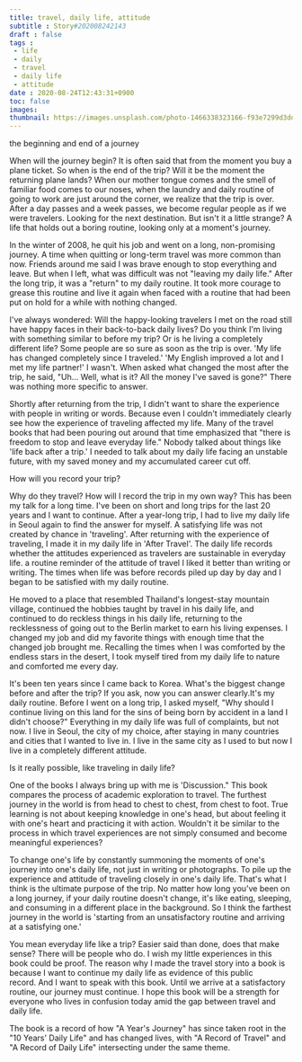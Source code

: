 ```yaml
---
title: travel, daily life, attitude
subtitle : Story#202008242143
draft : false
tags :
 - life
 - daily
 - travel
 - daily life
 - attitude
date : 2020-08-24T12:43:31+0900
toc: false
images: 
thumbnail: https://images.unsplash.com/photo-1466338323166-f93e7299d3dd?ixlib=rb-1.2.1&q=80&fm=jpg&crop=entropy&cs=tinysrgb&w=1080&fit=max&ixid=eyJhcHBfaWQiOjE1NTU0OX0
---
```


the beginning and end of a journey  

When will the journey begin? It is often said that from the moment you buy a plane ticket. So when is the end of the trip? Will it be the moment the returning plane lands? When our mother tongue comes and the smell of familiar food comes to our noses, when the laundry and daily routine of going to work are just around the corner, we realize that the trip is over. After a day passes and a week passes, we become regular people as if we were travelers. Looking for the next destination. But isn't it a little strange? A life that holds out a boring routine, looking only at a moment's journey.  

In the winter of 2008, he quit his job and went on a long, non-promising journey. A time when quitting or long-term travel was more common than now. Friends around me said I was brave enough to stop everything and leave. But when I left, what was difficult was not "leaving my daily life." After the long trip, it was a "return" to my daily routine. It took more courage to grease this routine and live it again when faced with a routine that had been put on hold for a while with nothing changed.  

I've always wondered: Will the happy-looking travelers I met on the road still have happy faces in their back-to-back daily lives? Do you think I'm living with something similar to before my trip? Or is he living a completely different life? Some people are so sure as soon as the trip is over. 'My life has changed completely since I traveled.' 'My English improved a lot and I met my life partner!' I wasn't. When asked what changed the most after the trip, he said, "Uh... Well, what is it? All the money I've saved is gone?" There was nothing more specific to answer.  

Shortly after returning from the trip, I didn't want to share the experience with people in writing or words. Because even I couldn't immediately clearly see how the experience of traveling affected my life. Many of the travel books that had been pouring out around that time emphasized that "there is freedom to stop and leave everyday life." Nobody talked about things like 'life back after a trip.' I needed to talk about my daily life facing an unstable future, with my saved money and my accumulated career cut off.  

How will you record your trip?  

Why do they travel? How will I record the trip in my own way? This has been my talk for a long time. I've been on short and long trips for the last 20 years and I want to continue. After a year-long trip, I had to live my daily life in Seoul again to find the answer for myself. A satisfying life was not created by chance in 'traveling'. After returning with the experience of traveling, I made it in my daily life in 'After Travel'. The daily life records whether the attitudes experienced as travelers are sustainable in everyday life. a routine reminder of the attitude of travel I liked it better than writing or writing. The times when life was before records piled up day by day and I began to be satisfied with my daily routine.  

He moved to a place that resembled Thailand's longest-stay mountain village, continued the hobbies taught by travel in his daily life, and continued to do reckless things in his daily life, returning to the recklessness of going out to the Berlin market to earn his living expenses. I changed my job and did my favorite things with enough time that the changed job brought me. Recalling the times when I was comforted by the endless stars in the desert, I took myself tired from my daily life to nature and comforted me every day.  

It's been ten years since I came back to Korea. What's the biggest change before and after the trip? If you ask, now you can answer clearly.It's my daily routine. Before I went on a long trip, I asked myself, "Why should I continue living on this land for the sins of being born by accident in a land I didn't choose?" Everything in my daily life was full of complaints, but not now. I live in Seoul, the city of my choice, after staying in many countries and cities that I wanted to live in. I live in the same city as I used to but now I live in a completely different attitude.  

Is it really possible, like traveling in daily life?  

One of the books I always bring up with me is 'Discussion." This book compares the process of academic exploration to travel. The furthest journey in the world is from head to chest to chest, from chest to foot. True learning is not about keeping knowledge in one's head, but about feeling it with one's heart and practicing it with action. Wouldn't it be similar to the process in which travel experiences are not simply consumed and become meaningful experiences?  

To change one's life by constantly summoning the moments of one's journey into one's daily life, not just in writing or photographs. To pile up the experience and attitude of traveling closely in one's daily life. That's what I think is the ultimate purpose of the trip. No matter how long you've been on a long journey, if your daily routine doesn't change, it's like eating, sleeping, and consuming in a different place in the background. So I think the farthest journey in the world is 'starting from an unsatisfactory routine and arriving at a satisfying one.'  

You mean everyday life like a trip? Easier said than done, does that make sense? There will be people who do. I wish my little experiences in this book could be proof. The reason why I made the travel story into a book is because I want to continue my daily life as evidence of this public record. And I want to speak with this book. Until we arrive at a satisfactory routine, our journey must continue. I hope this book will be a strength for everyone who lives in confusion today amid the gap between travel and daily life.  

The book is a record of how "A Year's Journey" has since taken root in the "10 Years' Daily Life" and has changed lives, with "A Record of Travel" and "A Record of Daily Life" intersecting under the same theme.  

